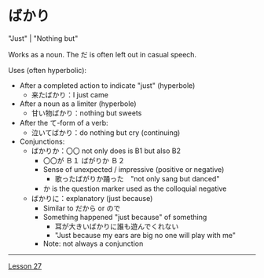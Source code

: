 # ばかり

"Just" | "Nothing but"

Works as a noun. The だ is often left out in casual speech.

Uses (often hyperbolic):
- After a completed action to indicate "just" (hyperbole)
	- 来たばかり：I just came
- After a noun as a limiter (hyperbole)
	- 甘い物ばかり：nothing but sweets
- After the て-form of a verb:
	- 泣いてばかり：do nothing but cry (continuing)
- Conjunctions:
	- ばかりか：〇〇 not only does is B1 but also B2
		- 〇〇が Ｂ１ ばがりか Ｂ２
		- Sense of unexpected / impressive (positive or negative)
			- 歌ったばがりか踊った　"not only sang but danced"
		- か is the question marker used as the colloquial negative
	- ばかりに：explanatory (just because)
		- Similar to だから or ので
		- Something happened "just because" of something
			- 耳が大きいばかりに誰も遊んでくれない
			- "Just because my ears are big no one will play with me"
		- Note: not always a conjunction

---

[Lesson 27](https://youtu.be/jqC60f-c1ng?list=PLg9uYxuZf8x_A-vcqqyOFZu06WlhnypWj)
